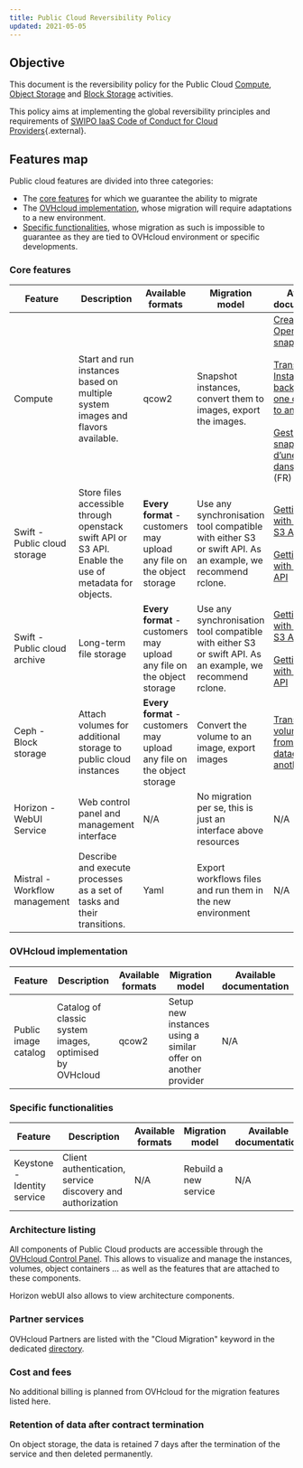 ```yaml
---
title: Public Cloud Reversibility Policy
updated: 2021-05-05
---
```


## Objective

This document is the reversibility policy for the Public Cloud [Compute](https://www.ovhcloud.com/asia/public-cloud/compute/), [Object Storage](https://www.ovhcloud.com/asia/public-cloud/object-storage/) and [Block Storage](https://www.ovhcloud.com/asia/public-cloud/block-storage/) activities.

This policy aims at implementing the global reversibility principles and requirements of [SWIPO IaaS Code of Conduct for Cloud Providers](https://swipo.eu/download-section/copyrighted-downloads/){.external}.

## Features map

Public cloud features are divided into three categories:

- The [core features](03-public-cloud-reversibility-policy_#core-features.) for which we guarantee the ability to migrate
- The [OVHcloud implementation](03-public-cloud-reversibility-policy_#ovhcloud-implementation.), whose migration will require adaptations to a new environment.
- [Specific functionalities](03-public-cloud-reversibility-policy_#specific-functionalities.), whose migration as such is impossible to guarantee as they are tied to OVHcloud environment or specific developments.

### Core features <a name="core-features"></a>

|Feature|Description|Available formats|Migration model|Available documentation|
|---|---|---|---|---|
|Compute|Start and run instances based on multiple system images and flavors available.|qcow2|Snapshot instances, convert them to images, export the images.|[Create and use OpenStack snapshots](https://www.ovh.com/blog/create-and-use-openstack-snapshots/)<br><br>[Transfer an Instance backup from one datacentre to another](transfer_instance_backup_from_one_datacentre_to_another1.)<br><br>[Gestion des snapshots d’une instance dans horizon](managing_snapshots_in_horizon1.) (FR)|
|Swift - Public cloud storage|Store files accessible through openstack swift API or S3 API. Enable the use of metadata for objects.|**Every format** - customers may upload any file on the object storage|Use any synchronisation tool compatible with either S3 or swift API. As an example, we recommend rclone.|[Getting started with the Swift S3 API](pcs_getting_started_with_the_swift_s3_api1.)<br><br>[Getting started with the Swift API](pcs_getting_started_with_the_swift_api1.)|
|Swift - Public cloud archive|Long-term file storage|**Every format** - customers may upload any file on the object storage|Use any synchronisation tool compatible with either S3 or swift API. As an example, we recommend rclone.|[Getting started with the Swift S3 API](pcs_getting_started_with_the_swift_s3_api1.)<br><br>[Getting started with the Swift API](pcs_getting_started_with_the_swift_api1.)|
|Ceph - Block storage|Attach volumes for additional storage to public cloud instances|**Every format** - customers may upload any file on the object storage|Convert the volume to an image, export images|[Transfer a volume backup from one datacentre to another](transfer_volume_backup_from_one_datacentre_to_another1.)|
|Horizon - WebUI Service|Web control panel and management interface|N/A|No migration per se, this is just an interface above resources|N/A|
|Mistral - Workflow management|Describe and execute processes as a set of tasks and their transitions.|Yaml|Export workflows files and run them in the new environment|N/A|

### OVHcloud implementation <a name="ovhcloud-implementation"></a>

|Feature|Description|Available formats|Migration model|Available documentation|
|---|---|---|---|---|
|Public image catalog|Catalog of classic system images, optimised by OVHcloud|qcow2|Setup new instances using a similar offer on another provider|N/A|

### Specific functionalities <a name="specific-functionalities"></a>

|Feature|Description|Available formats|Migration model|Available documentation|
|---|---|---|---|---|
|Keystone - Identity service|Client authentication, service discovery and authorization|N/A|Rebuild a new service|N/A|

### Architecture listing

All components of Public Cloud products are accessible through the [OVHcloud Control Panel](https://ca.ovh.com/auth/?action=gotomanager&from=https://www.ovh.com/asia/&ovhSubsidiary=asia). This allows to visualize and manage the instances, volumes, object containers ... as well as the features that are attached to these components.

Horizon webUI also allows to view architecture components.

### Partner services

OVHcloud Partners are listed with the "Cloud Migration" keyword in the dedicated [directory](https://partner.ovhcloud.com/asia/directory/).

### Cost and fees

No additional billing is planned from OVHcloud for the migration features listed here.

### Retention of data after contract termination

On object storage, the data is retained 7 days after the termination of the service and then deleted permanently.
